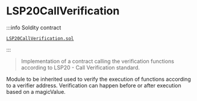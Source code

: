 # LSP20CallVerification

:::info Soldity contract

[`LSP20CallVerification.sol`](https://github.com/lukso-network/lsp-smart-contracts/blob/develop/contracts/LSP20CallVerification/LSP20CallVerification.sol)

:::

> Implementation of a contract calling the verification functions according to LSP20 - Call Verification standard.

Module to be inherited used to verify the execution of functions according to a verifier address. Verification can happen before or after execution based on a magicValue.
